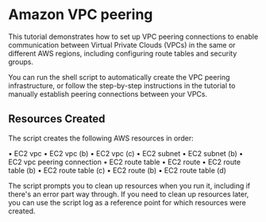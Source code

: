 # Amazon VPC peering

This tutorial demonstrates how to set up VPC peering connections to enable communication between Virtual Private Clouds (VPCs) in the same or different AWS regions, including configuring route tables and security groups.

You can run the shell script to automatically create the VPC peering infrastructure, or follow the step-by-step instructions in the tutorial to manually establish peering connections between your VPCs.

## Resources Created

The script creates the following AWS resources in order:

• EC2 vpc
• EC2 vpc (b)
• EC2 vpc (c)
• EC2 subnet
• EC2 subnet (b)
• EC2 vpc peering connection
• EC2 route table
• EC2 route
• EC2 route table (b)
• EC2 route table (c)
• EC2 route (b)
• EC2 route table (d)

The script prompts you to clean up resources when you run it, including if there's an error part way through. If you need to clean up resources later, you can use the script log as a reference point for which resources were created.
